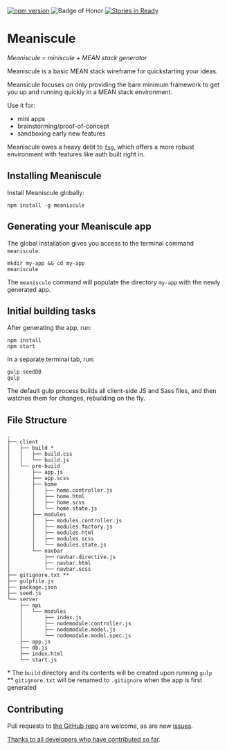 [![npm version](https://badge.fury.io/js/meaniscule.svg)](http://badge.fury.io/js/meaniscule)
![Badge of Honor](https://img.shields.io/badge/Built%20at-Fullstack-green.svg?style=flat-square)
[![Stories in Ready](https://badge.waffle.io/ashryanbeats/meaniscule.svg?label=ready&title=Ready)](http://waffle.io/ashryanbeats/meaniscule)
# Meaniscule
_Meaniscule = miniscule + MEAN stack generator_

Meaniscule is a basic MEAN stack wireframe for quickstarting your ideas.

Meansicule focuses on only providing the bare minimum framework to get you up and running quickly in a MEAN stack environment.

Use it for:
- mini apps
- brainstorming/proof-of-concept
- sandboxing early new features

Meaniscule owes a heavy debt to [`fsg`](https://github.com/FullstackAcademy/fsg), which offers a more robust environment with features like auth built right in.

## Installing Meaniscule
Install Meaniscule globally:
```
npm install -g meaniscule
```

## Generating your Meaniscule app
The global installation gives you access to the terminal command `meaniscule`:
```
mkdir my-app && cd my-app
meaniscule
```
The `meaniscule` command will populate the directory `my-app` with the newly generated app.


## Initial building tasks
After generating the app, run:
```
npm install
npm start
````

In a separate terminal tab, run:
```
gulp seedDB
gulp
```

The default gulp process builds all client-side JS and Sass files, and then watches them for changes, rebuilding on the fly.

## File Structure
```
.
├── client
│   ├── build *
│   │   ├── build.css
│   │   └── build.js
│   └── pre-build
│       ├── app.js
│       ├── app.scss
│       ├── home
│       │   ├── home.controller.js
│       │   ├── home.html
│       │   ├── home.scss
│       │   └── home.state.js
│       ├── modules
│       │   ├── modules.controller.js
│       │   ├── modules.factory.js
│       │   ├── modules.html
│       │   ├── modules.scss
│       │   └── modules.state.js
│       └── navbar
│           ├── navbar.directive.js
│           ├── navbar.html
│           └── navbar.scss
├── gitignore.txt **
├── gulpfile.js
├── package.json
├── seed.js
└── server
    ├── api
    │   └── modules
    │       ├── index.js
    │       ├── nodemodule.controller.js
    │       ├── nodemodule.model.js
    │       └── nodemodule.model.spec.js
    ├── app.js
    ├── db.js
    ├── index.html
    └── start.js
```
\* The `build` directory and its contents will be created upon running `gulp`  
\*\* `gitignore.txt` will be renamed to `.gitignore` when the app is first generated

## Contributing
Pull requests to [the GitHub repo](https://github.com/ashryanbeats/meaniscule) are welcome, as are new [issues](https://github.com/ashryanbeats/meaniscule/issues).

[Thanks to all developers who have contributed so far](https://github.com/ashryanbeats/meaniscule/graphs/contributors).
